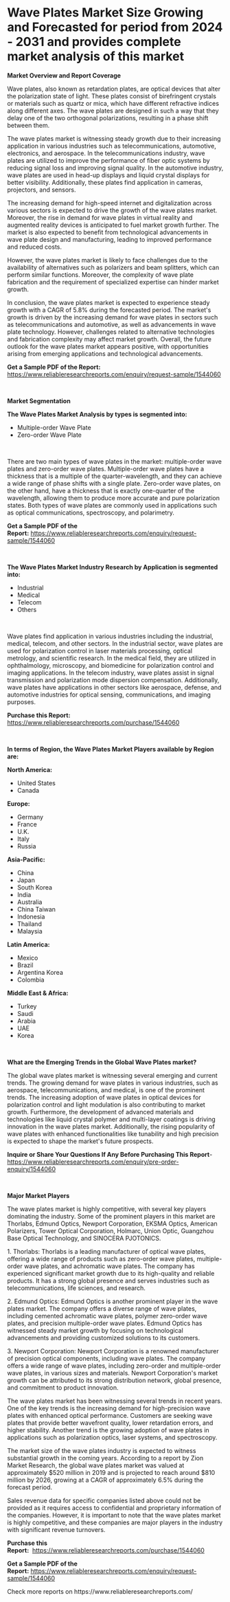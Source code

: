 <p><h1>Wave Plates Market Size Growing and Forecasted for period from 2024 - 2031 and provides complete market analysis of this market</h1></p><p><strong>Market Overview and Report Coverage</strong></p>
<p><p>Wave plates, also known as retardation plates, are optical devices that alter the polarization state of light. These plates consist of birefringent crystals or materials such as quartz or mica, which have different refractive indices along different axes. The wave plates are designed in such a way that they delay one of the two orthogonal polarizations, resulting in a phase shift between them.</p><p>The wave plates market is witnessing steady growth due to their increasing application in various industries such as telecommunications, automotive, electronics, and aerospace. In the telecommunications industry, wave plates are utilized to improve the performance of fiber optic systems by reducing signal loss and improving signal quality. In the automotive industry, wave plates are used in head-up displays and liquid crystal displays for better visibility. Additionally, these plates find application in cameras, projectors, and sensors.</p><p>The increasing demand for high-speed internet and digitalization across various sectors is expected to drive the growth of the wave plates market. Moreover, the rise in demand for wave plates in virtual reality and augmented reality devices is anticipated to fuel market growth further. The market is also expected to benefit from technological advancements in wave plate design and manufacturing, leading to improved performance and reduced costs.</p><p>However, the wave plates market is likely to face challenges due to the availability of alternatives such as polarizers and beam splitters, which can perform similar functions. Moreover, the complexity of wave plate fabrication and the requirement of specialized expertise can hinder market growth.</p><p>In conclusion, the wave plates market is expected to experience steady growth with a CAGR of 5.8% during the forecasted period. The market's growth is driven by the increasing demand for wave plates in sectors such as telecommunications and automotive, as well as advancements in wave plate technology. However, challenges related to alternative technologies and fabrication complexity may affect market growth. Overall, the future outlook for the wave plates market appears positive, with opportunities arising from emerging applications and technological advancements.</p></p>
<p><strong>Get a Sample PDF of the Report:</strong> <a href="https://www.reliableresearchreports.com/enquiry/request-sample/1544060">https://www.reliableresearchreports.com/enquiry/request-sample/1544060</a></p>
<p>&nbsp;</p>
<p><strong>Market Segmentation</strong></p>
<p><strong>The Wave Plates Market Analysis by types is segmented into:</strong></p>
<p><ul><li>Multiple-order Wave Plate</li><li>Zero-order Wave Plate</li></ul></p>
<p>&nbsp;</p>
<p><p>There are two main types of wave plates in the market: multiple-order wave plates and zero-order wave plates. Multiple-order wave plates have a thickness that is a multiple of the quarter-wavelength, and they can achieve a wide range of phase shifts with a single plate. Zero-order wave plates, on the other hand, have a thickness that is exactly one-quarter of the wavelength, allowing them to produce more accurate and pure polarization states. Both types of wave plates are commonly used in applications such as optical communications, spectroscopy, and polarimetry.</p></p>
<p><strong>Get a Sample PDF of the Report:</strong>&nbsp;<a href="https://www.reliableresearchreports.com/enquiry/request-sample/1544060">https://www.reliableresearchreports.com/enquiry/request-sample/1544060</a></p>
<p>&nbsp;</p>
<p><strong>The Wave Plates Market Industry Research by Application is segmented into:</strong></p>
<p><ul><li>Industrial</li><li>Medical</li><li>Telecom</li><li>Others</li></ul></p>
<p>&nbsp;</p>
<p><p>Wave plates find application in various industries including the industrial, medical, telecom, and other sectors. In the industrial sector, wave plates are used for polarization control in laser materials processing, optical metrology, and scientific research. In the medical field, they are utilized in ophthalmology, microscopy, and biomedicine for polarization control and imaging applications. In the telecom industry, wave plates assist in signal transmission and polarization mode dispersion compensation. Additionally, wave plates have applications in other sectors like aerospace, defense, and automotive industries for optical sensing, communications, and imaging purposes.</p></p>
<p><strong>Purchase this Report:</strong>&nbsp; <a href="https://www.reliableresearchreports.com/purchase/1544060">https://www.reliableresearchreports.com/purchase/1544060</a></p>
<p>&nbsp;</p>
<p><strong>In terms of Region, the Wave Plates Market Players available by Region are:</strong></p>
<p>
    <p> <strong> North America: </strong>
        <ul>
            <li>United States</li>
            <li>Canada</li>
        </ul>
        </p> 
    <p> <strong> Europe: </strong>
        <ul>
            <li>Germany</li>
            <li>France</li>
            <li>U.K.</li>
            <li>Italy</li>
            <li>Russia</li>
        </ul>
        </p> 
    <p> <strong> Asia-Pacific: </strong>
        <ul>
            <li>China</li>
            <li>Japan</li>
            <li>South Korea</li>
            <li>India</li>
            <li>Australia</li>
            <li>China Taiwan</li>
            <li>Indonesia</li>
            <li>Thailand</li>
            <li>Malaysia</li>
        </ul>
        </p> 
    <p> <strong> Latin America: </strong>
        <ul>
            <li>Mexico</li>
            <li>Brazil</li>
            <li>Argentina Korea</li>
            <li>Colombia</li>
        </ul>
        </p> 
    <p> <strong> Middle East & Africa: </strong>
        <ul>
            <li>Turkey</li>
            <li>Saudi</li>
            <li>Arabia</li>
            <li>UAE</li>
            <li>Korea</li>
        </ul>
    </p>
    </p>
<p>&nbsp;</p>
<p><strong>What are the Emerging Trends in the Global Wave Plates market?</strong></p>
<p><p>The global wave plates market is witnessing several emerging and current trends. The growing demand for wave plates in various industries, such as aerospace, telecommunications, and medical, is one of the prominent trends. The increasing adoption of wave plates in optical devices for polarization control and light modulation is also contributing to market growth. Furthermore, the development of advanced materials and technologies like liquid crystal polymer and multi-layer coatings is driving innovation in the wave plates market. Additionally, the rising popularity of wave plates with enhanced functionalities like tunability and high precision is expected to shape the market's future prospects.</p></p>
<p><strong>Inquire or Share Your Questions If Any Before Purchasing This Report</strong>- <a href="https://www.reliableresearchreports.com/enquiry/pre-order-enquiry/1544060">https://www.reliableresearchreports.com/enquiry/pre-order-enquiry/1544060</a></p>
<p>&nbsp;</p>
<p><strong>Major Market Players</strong></p>
<p><p>The wave plates market is highly competitive, with several key players dominating the industry. Some of the prominent players in this market are Thorlabs, Edmund Optics, Newport Corporation, EKSMA Optics, American Polarizers, Tower Optical Corporation, Holmarc, Union Optic, Guangzhou Base Optical Technology, and SINOCERA PJOTONICS.</p><p>1. Thorlabs: Thorlabs is a leading manufacturer of optical wave plates, offering a wide range of products such as zero-order wave plates, multiple-order wave plates, and achromatic wave plates. The company has experienced significant market growth due to its high-quality and reliable products. It has a strong global presence and serves industries such as telecommunications, life sciences, and research.</p><p>2. Edmund Optics: Edmund Optics is another prominent player in the wave plates market. The company offers a diverse range of wave plates, including cemented achromatic wave plates, polymer zero-order wave plates, and precision multiple-order wave plates. Edmund Optics has witnessed steady market growth by focusing on technological advancements and providing customized solutions to its customers.</p><p>3. Newport Corporation: Newport Corporation is a renowned manufacturer of precision optical components, including wave plates. The company offers a wide range of wave plates, including zero-order and multiple-order wave plates, in various sizes and materials. Newport Corporation's market growth can be attributed to its strong distribution network, global presence, and commitment to product innovation.</p><p>The wave plates market has been witnessing several trends in recent years. One of the key trends is the increasing demand for high-precision wave plates with enhanced optical performance. Customers are seeking wave plates that provide better wavefront quality, lower retardation errors, and higher stability. Another trend is the growing adoption of wave plates in applications such as polarization optics, laser systems, and spectroscopy.</p><p>The market size of the wave plates industry is expected to witness substantial growth in the coming years. According to a report by Zion Market Research, the global wave plates market was valued at approximately $520 million in 2019 and is projected to reach around $810 million by 2026, growing at a CAGR of approximately 6.5% during the forecast period.</p><p>Sales revenue data for specific companies listed above could not be provided as it requires access to confidential and proprietary information of the companies. However, it is important to note that the wave plates market is highly competitive, and these companies are major players in the industry with significant revenue turnovers.</p></p>
<p><strong>Purchase this Report:</strong>&nbsp;&nbsp;<a href="https://www.reliableresearchreports.com/purchase/1544060">https://www.reliableresearchreports.com/purchase/1544060</a></p>
<p></p>
<p><strong>Get a Sample PDF of the Report:</strong>&nbsp;<a href="https://www.reliableresearchreports.com/enquiry/request-sample/1544060">https://www.reliableresearchreports.com/enquiry/request-sample/1544060</a></p>
<p>Check more reports on https://www.reliableresearchreports.com/</p>